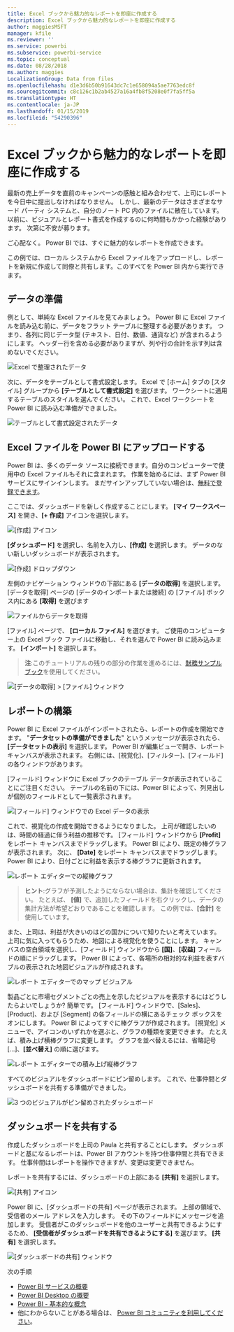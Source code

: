```yaml
---
title: Excel ブックから魅力的なレポートを即座に作成する
description: Excel ブックから魅力的なレポートを即座に作成する
author: maggiesMSFT
manager: kfile
ms.reviewer: ''
ms.service: powerbi
ms.subservice: powerbi-service
ms.topic: conceptual
ms.date: 08/28/2018
ms.author: maggies
LocalizationGroup: Data from files
ms.openlocfilehash: d1e3d6b50b91643dc7c1e658094a5ae7763edc8f
ms.sourcegitcommit: c8c126c1b2ab4527a16a4fb8f5208e0f7fa5ff5a
ms.translationtype: HT
ms.contentlocale: ja-JP
ms.lasthandoff: 01/15/2019
ms.locfileid: "54290396"
---
```

# <a name="from-excel-workbook-to-stunning-report-in-no-time"></a>Excel ブックから魅力的なレポートを即座に作成する
最新の売上データを直前のキャンペーンの感触と組み合わせて、上司にレポートを今日中に提出しなければなりません。 しかし、最新のデータはさまざまなサード パーティ システムと、自分のノート PC 内のファイルに散在しています。 以前に、ビジュアルとレポート書式を作成するのに何時間もかかった経験があります。 次第に不安が募ります。

ご心配なく。 Power BI では、すぐに魅力的なレポートを作成できます。

この例では、ローカル システムから Excel ファイルをアップロードし、レポートを新規に作成して同僚と共有します。このすべてを Power BI 内から実行できます。

## <a name="prepare-your-data"></a>データの準備
例として、単純な Excel ファイルを見てみましょう。 Power BI に Excel ファイルを読み込む前に、データをフラット テーブルに整理する必要があります。 つまり、各列に同じデータ型 (テキスト、日付、数値、通貨など) が含まれるようにします。 ヘッダー行を含める必要がありますが、列や行の合計を示す列は含めないでください。

![Excel で整理されたデータ](media/service-from-excel-to-stunning-report/pbi_excel_file.png)

次に、データをテーブルとして書式設定します。 Excel で [ホーム] タブの [スタイル] グループから **[テーブルとして書式設定]** を選びます。 ワークシートに適用するテーブルのスタイルを選んでください。 これで、Excel ワークシートを Power BI に読み込む準備ができました。

![テーブルとして書式設定されたデータ](media/service-from-excel-to-stunning-report/pbi_excel_table.png)

## <a name="upload-your-excel-file-into-power-bi"></a>Excel ファイルを Power BI にアップロードする
Power BI は、多くのデータ ソースに接続できます。自分のコンピューターで使用中の Excel ファイルもそれに含まれます。 作業を始めるには、まず Power BI サービスにサインインします。 まだサインアップしていない場合は、[無料で登録できます](https://powerbi.com)。

ここでは、ダッシュボードを新しく作成することにします。 **[マイ ワークスペース]** を開き、**[+ 作成]** アイコンを選択します。

![[作成] アイコン](media/service-from-excel-to-stunning-report/power-bi-new-dash.png)

**[ダッシュボード]** を選択し、名前を入力し、**[作成]** を選択します。 データのない新しいダッシュボードが表示されます。

![[作成] ドロップダウン](media/service-from-excel-to-stunning-report/power-bi-create-dash.png)

左側のナビゲーション ウィンドウの下部にある **[データの取得]** を選択します。 [データを取得] ページの [データのインポートまたは接続] の [ファイル] ボックス内にある **[取得]** を選びます

![ファイルからデータを取得](media/service-from-excel-to-stunning-report/pbi_get_files.png)

[ファイル] ページで、 **[ローカル ファイル]** を選びます。 ご使用のコンピューター上の Excel ブック ファイルに移動し、それを選んで Power BI に読み込みます。 **[インポート]** を選択します。

> **注**:このチュートリアルの残りの部分の作業を進めるには、[財務サンプル ブック](sample-financial-download.md)を使用してください。
> 
> 

![[データの取得] > [ファイル] ウィンドウ](media/service-from-excel-to-stunning-report/pbi_local_file.png)

## <a name="build-your-report"></a>レポートの構築
Power BI に Excel ファイルがインポートされたら、レポートの作成を開始できます。 "**データセットの準備ができました**" というメッセージが表示されたら、**[データセットの表示]** を選択します。  Power BI が編集ビューで開き、レポート キャンバスが表示されます。 右側には、[視覚化]、[フィルター]、[フィールド] の各ウィンドウがあります。

[フィールド] ウィンドウに Excel ブックのテーブル データが表示されていることにご注目ください。 テーブルの名前の下には、Power BI によって、列見出しが個別のフィールドとして一覧表示されます。

![[フィールド] ウィンドウでの Excel データの表示](media/service-from-excel-to-stunning-report/pbi_report_fields.png)

これで、視覚化の作成を開始できるようになりました。 上司が確認したいのは、時間の経過に伴う利益の推移です。 [フィールド] ウィンドウから **[Profit]** をレポート キャンバスまでドラッグします。 Power BI により、既定の棒グラフが表示されます。 次に、 **[Date]** をレポート キャンバスまでドラッグします。 Power BI により、日付ごとに利益を表示する棒グラフに更新されます。

![レポート エディターでの縦棒グラフ](media/service-from-excel-to-stunning-report/pbi_report_pin-new.png)

> **ヒント**:グラフが予測したようにならない場合は、集計を確認してください。 たとえば、 **[値]** で、追加したフィールドを右クリックし、データの集計方法が希望どおりであることを確認します。  この例では、**[合計]** を使用しています。
> 
> 

また、上司は、利益が大きいのはどの国かについて知りたいと考えています。 上司に気に入ってもらうため、地図による視覚化を使うことにします。 キャンバスの空白領域を選択し、[フィールド] ウィンドウから **[国]**、**[収益]** フィールドの順にドラッグします。 Power BI によって、各場所の相対的な利益を表すバブルの表示された地図ビジュアルが作成されます。

![レポート エディターでのマップ ビジュアル](media/service-from-excel-to-stunning-report/pbi_report_map-new.png)

製品ごとに市場セグメントごとの売上を示したビジュアルを表示するにはどうしたらよいでしょうか? 簡単です。 [フィールド] ウィンドウで、[Sales]、[Product]、および [Segment] の各フィールドの横にあるチェック ボックスをオンにします。 Power BI によってすぐに棒グラフが作成されます。 [視覚化] メニューで、アイコンのいずれかを選ぶと、グラフの種類を変更できます。 たとえば、積み上げ横棒グラフに変更します。  グラフを並べ替えるには、省略記号 [...]、**[並べ替え]** の順に選びます。

![レポート エディターでの積み上げ縦棒グラフ](media/service-from-excel-to-stunning-report/pbi_barchart-new.png)

すべてのビジュアルをダッシュボードにピン留めします。 これで、仕事仲間とダッシュボードを共有する準備ができました。

![3 つのビジュアルがピン留めされたダッシュボード](media/service-from-excel-to-stunning-report/pbi_report.png)

## <a name="share-your-dashboard"></a>ダッシュボードを共有する
作成したダッシュボードを上司の Paula と共有することにします。 ダッシュボードと基になるレポートは、Power BI アカウントを持つ仕事仲間と共有できます。 仕事仲間はレポートを操作できますが、変更は変更できません。

レポートを共有するには、ダッシュボードの上部にある **[共有]** を選択します。

![[共有] アイコン](media/service-from-excel-to-stunning-report/power-bi-share.png)

Power BI に、[ダッシュボードの共有] ページが表示されます。 上部の領域で、受信者のメール アドレスを入力します。 その下のフィールドにメッセージを追加します。 受信者がこのダッシュボードを他のユーザーと共有できるようにするため、 **[受信者がダッシュボードを共有できるようにする]** を選びます。 **[共有]** を選択します。

![[ダッシュボードの共有] ウィンドウ](media/service-from-excel-to-stunning-report/power-bi-share-dash-new.png)

次の手順

* [Power BI サービスの概要](service-get-started.md)
* [Power BI Desktop の概要](desktop-getting-started.md)
* [Power BI - 基本的な概念](consumer/end-user-basic-concepts.md)
* 他にわからないことがある場合は、 [Power BI コミュニティを利用してください](http://community.powerbi.com/)。

